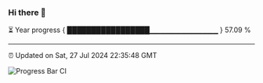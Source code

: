 ### Hi there 👋

⏳ Year progress { █████████████████▁▁▁▁▁▁▁▁▁▁▁▁▁ } 57.09 %

---

⏰ Updated on Sat, 27 Jul 2024 22:35:48 GMT

![Progress Bar CI](https://github.com/IshwaranRudhara/GIT-ACTION/workflows/Progress%20Bar%20CI/badge.svg)
